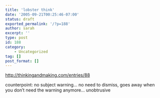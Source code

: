 ```yaml
---
title: 'lobster think'
date: '2005-09-21T00:25:46-07:00'
status: draft
exported_permalink: '/?p=188'
author: sarah
excerpt: ''
type: post
id: 188
category:
    - Uncategorized
tag: []
post_format: []
---
```

http://thinkingandmaking.com/entries/88

counterpoint: no subject warning… no need to dismiss, goes away when you don’t need the warning anymore… unobtrusive